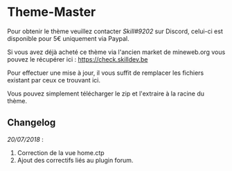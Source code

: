 # Theme-Master

Pour obtenir le thème veuillez contacter *Skill#9202* sur Discord, celui-ci est disponible pour 5€ uniquement via Paypal.

Si vous avez déjà acheté ce thème via l'ancien market de mineweb.org vous pouvez le récupérer ici : https://check.skilldev.be

Pour effectuer une mise à jour, il vous suffit de remplacer les fichiers existant par ceux ce trouvant ici.

Vous pouvez simplement télécharger le zip et l'extraire à la racine du thème.

## Changelog

*20/07/2018* :

1. Correction de la vue home.ctp
2. Ajout des correctifs liés au plugin forum.
